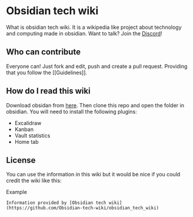 # Obsidian tech wiki
What is obsidian tech wiki. It is a wikipedia like project about technology and computing made in obsidian.
Want to talk? Join the [Discord](https://discord.gg/67HzRWj9FG)!

## Who can contribute
Everyone can! Just fork and edit, push and create a pull request. Providing that you follow the [[Guidelines]].

## How do I read this wiki

Download obsidan from [here](https://obsidian.md/). Then clone this repo and open the folder in obsidian. You will need to install the following plugins:
- Excalidraw
- Kanban
- Vault statistics
- Home tab

## License
You can use the information in this wiki but it would be nice if you could credit the wiki like this:

Example

```
Information provided by [Obsidian tech wiki](https://github.com/Obsidian-tech-wiki/obsidian_tech_wiki)
```

